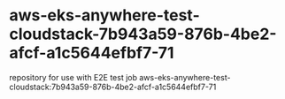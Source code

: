 # aws-eks-anywhere-test-cloudstack-7b943a59-876b-4be2-afcf-a1c5644efbf7-71
repository for use with E2E test job aws-eks-anywhere-test-cloudstack:7b943a59-876b-4be2-afcf-a1c5644efbf7-71
